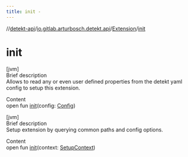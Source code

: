 ```yaml
---
title: init -
---
```

//[detekt-api](../../index.md)/[io.gitlab.arturbosch.detekt.api](../index.md)/[Extension](index.md)/[init](init.md)



# init  
[jvm]  
Brief description  
Allows to read any or even user defined properties from the detekt yaml config to setup this extension.  
  
  
Content  
open fun [init](init.md)(config: [Config](../-config/index.md))  


[jvm]  
Brief description  
Setup extension by querying common paths and config options.  
  
  
Content  
open fun [init](init.md)(context: [SetupContext](../-setup-context/index.md))  



